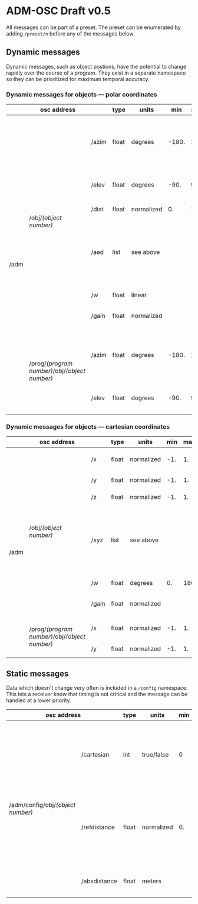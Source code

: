 # ADM-OSC Draft v0.5
All messages can be part of a preset. The preset can be enumerated by adding `/preset/n` before any of the messages below.

## Dynamic messages
Dynamic messages, such as object postions, have the potential to change rapidly over the course of a program. They exist in a separate namespace so they can be prioritized for maximum temporal accuracy.

### Dynamic messages for objects &mdash; polar coordinates

<table>
    <thead>
        <tr>
            <th colspan=3>osc address</th>
            <th>type</th>
            <th>units</th>
            <th>min</th>
            <th>max</th>
            <th width="500px">description</th>
            <th width="300px">example</th>
            <th>status</th>
        </tr>
    </thead>
    <tbody>
        <tr>
        <td rowspan=8>/adm</td>
            <td rowspan=6>/obj/<i>(object number)</i></td>
            <td>/azim</td>
            <td>float</td>
            <td>degrees</td>
            <td>-180.</td>
            <td>180.</td>
            <td><b>azimuth</b> “theta - &#952;” of sound location. -90 is on the Right, 0 is in front.</td>
            <td>/adm/obj/4/azim -22.5</td>
            <td bgcolor="LightGreen">stable v0.4</td>
        </tr>
        <tr>
            <td>/elev</td>
            <td>float</td>
            <td>degrees</td>
            <td>-90.</td>
            <td>90.</td>
            <td><b>elevation</b> “phi - &#632;” of sound location</td>
            <td>/adm/obj/4/elev 12.7</td>
            <td bgcolor="LightGreen">stable v0.4</td>
        </tr>
        <tr>
            <td>/dist</td>
            <td>float</td>
            <td>normalized</td>
            <td>0.</td>
            <td>1.</td>
            <td><b>distance</b> “r” from origin</td>
            <td>/adm/obj/4/dist 0.9</td>
            <td bgcolor="LightGreen">stable v0.4</td>
        </tr>
        <tr>
            <td>/aed</td>
            <td>list</td>
            <td colspan=3>see above</td>
            <td>compact format enables synchronicity of position changes and also less network traffic</td>
            <td>/adm/obj/4/aed -22.5 12.7 0.9</td>
            <td bgcolor="LightGreen">stable v0.4</td>
        </tr>
        <tr>
            <td>/w</td>
            <td>float</td>
            <td>linear</td>
            <td></td>
            <td></td>
            <td>X-width</td>
            <td>/adm/obj/3/w 45.2</td>
            <td bgcolor="Pink"><a href="https://github.com/immersive-audio-live/ADM-OSC/issues/1">in progress</a></td>
        </tr>
        <tr>
            <td>/gain</td>
            <td>float</td>
            <td>normalized</td>
            <td></td>
            <td></td>
            <td>Apply a gain to the audio in the object.</td>
            <td>/adm/obj/3/gain 0.707</td>
            <td bgcolor="LightGreen">stable v0.4</td>
        </tr>
         <tr>
            <td rowspan=2>/prog/<i>(program number)</i>/obj/<i>(object number)</i></td>
            <td>/azim</td>
            <td>float</td>
            <td>degrees</td>
            <td>-180.</td>
            <td>180.</td>
            <td><b>azimuth</b> “theta - &#952;” of sound location. -90 is on the Right, 0 is in front.</td>
            <td>/adm/prog/2/obj/4/azim -22.5</td>
            <td bgcolor="LightYellow"><b>proposed v0.5</b></td>
        </tr>
         <tr>
            <td>/elev</td>
            <td>float</td>
            <td>degrees</td>
            <td>-90.</td>
            <td>90.</td>
            <td><b>elevation</b> “phi - &#632;” of sound location</td>
            <td>/adm/prog/2/obj/4/elev 12.7</td>
            <td bgcolor="LightYellow"><b>proposed v0.5</b></td>
        </tr>
    </tbody>
</table>

### Dynamic messages for objects &mdash; cartesian coordinates

<table>
    <thead>
        <tr>
            <th colspan=3>osc address</th>
            <th>type</th>
            <th>units</th>
            <th>min</th>
            <th>max</th>
            <th width="500px">description</th>
            <th width="300px">example</th>
            <th>status</th>
        </tr>
    </thead>
    <tbody>
        <tr>
            <td rowspan=8>/adm</td>
            <td rowspan=6>/obj/<i>(object number)</i></td>
            <td>/x</td>
            <td>float</td>
            <td>normalized</td>
            <td>-1.</td>
            <td>1.</td>
            <td>left/right dimension. -1 is left</td>
            <td>/adm/obj/4/x -0.9</td>
            <td bgcolor="LightGreen">stable v0.4</td>
        </tr>
        <tr>
            <td>/y</td>
            <td>float</td>
            <td>normalized</td>
            <td>-1.</td>
            <td>1.</td>
            <td>front/back dimension</td>
            <td>/adm/obj/4/y 0.15</td>
            <td bgcolor="LightGreen">stable v0.4</td>
        </tr>
        <tr>
            <td>/z</td>
            <td>float</td>
            <td>normalized</td>
            <td>-1.</td>
            <td>1.</td>
            <td>top/bottom dimension</td>
            <td>/adm/obj/4/z 0.7</td>
            <td bgcolor="LightGreen">stable v0.4</td>
        </tr>
         <tr>
            <td>/xyz</td>
            <td>list</td>
            <td>see above</td>
            <td></td>
            <td></td>
            <td>compact format enables synchronicity of position changes and also less network traffic</td>
            <td>/adm/obj/4/xyz -0.9 0.15 0.7</td>
            <td bgcolor="LightGreen">stable v0.4</td>
        </tr>
            <td>/w</td>
            <td>float</td>
            <td>degrees</td>
            <td>0.</td>
            <td>180</td>
            <td>horizontal extent</td>
            <td>/adm/obj/3/w 45.2</td>
            <td bgcolor="Pink"><a href="https://github.com/immersive-audio-live/ADM-OSC/issues/2">in progress</a></td>
        </tr>
        <tr>
            <td>/gain</td>
            <td>float</td>
            <td>normalized</td>
            <td></td>
            <td></td>
            <td>Apply a gain to the audio in the object.</td>
            <td>/adm/obj/3/gain 0.707</td>
            <td bgcolor="LightGreen">stable v0.4</td>
        </tr>
        <tr>
            <td rowspan=2>/prog/<i>(program number)</i>/obj/<i>(object number)</i></td>
            <td>/x</td>
            <td>float</td>
            <td>normalized</td>
            <td>-1.</td>
            <td>1.</td>
            <td>left/right dimension. -1 is left</td>
            <td>/adm/obj/4/x -0.9</td>
            <td bgcolor="LightYellow"><b>proposed v0.5</b></td>
        </tr>
         <tr>
            <td>/y</td>
            <td>float</td>
            <td>normalized</td>
            <td>-1.</td>
            <td>1.</td>
            <td>front/back dimension</td>
            <td>/adm/obj/4/y 0.15</td>
            <td bgcolor="LightYellow"><b>proposed v0.5</b></td>
        </tr>
    </tbody>
</table>

## Static messages

Data which doesn't change very often is included in a `/config` namespace. This lets a receiver know that timing is not critical and the message can be handled at a lower priority.

<table>
    <thead>
        <tr>
            <th colspan=2>osc address</th>
            <th>type</th>
            <th>units</th>
            <th>min</th>
            <th>max</th>
            <th width="500px">description</th>
            <th width="300px">example</th>
            <th>status</th>
        </tr>
    </thead>
    <tbody>
        <tr>
            <td rowspan=3>/adm/config/obj/<i>(object number)</i></td>
            <td>/cartesian</td>
            <td>int</td>
            <td>true/false</td>
            <td>0</td>
            <td>1</td>
            <td>If the flag is set to 1, Cartesian coordinates are used. Otherwise spherical coordinates are used.</td>
            <td>/adm/config/obj/1/cartesian 0</td>
            <td bgcolor="LightGreen">stable v0.4</td>
        </tr>
        <tr>
            <td>/refdistance</td>
            <td>float</td>
            <td>normalized</td>
            <td>0.</td>
            <td>1,</td>
            <td>Distance where dimensionless rendering is replaced with with physics-based rendering. (default = 1.0)</td>
            <td>/adm/config/obj/1/refdistance 0.2</td>
            <td bgcolor="LightYellow"><b>proposed v0.5</b></td>
        </tr>
        <tr>
            <td>/absdistance</td>
            <td>float</td>
            <td>meters</td>
            <td></td>
            <td></td>
            <td>Distance signified by a normalized value of 1</td>
            <td>/adm/config/obj/1/absdistance 21.3</td>
            <td bgcolor="LightYellow"><b>proposed v0.5</b></td>
        </tr>
    </tbody>
</table>        
